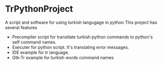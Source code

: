 # TrPythonProject
A script and software for using turkish langugage in python
This project has several features
- Precompiler script for transtlate turkish python commands to python's self command names.
- Executer for python script. It's translating error messages.
- IDE example for tr language.
- Gtk-Tr example for turkish words command names
